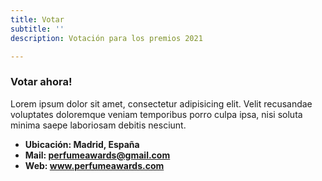 ```yaml
---
title: Votar
subtitle: ''
description: Votación para los premios 2021

---
```

### Votar ahora!

Lorem ipsum dolor sit amet, consectetur adipisicing elit. Velit recusandae voluptates doloremque veniam temporibus porro culpa ipsa, nisi soluta minima saepe laboriosam debitis nesciunt.

* **Ubicación: Madrid, España**
* **Mail: perfumeawards@gmail.com**
* **Web: www.perfumeawards.com**